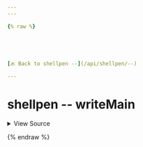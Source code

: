 ```yaml
---
---

{% raw %}





[🔙 Back to shellpen --](/api/shellpen/--)

---
```








<!-- Todo, if there are no subcommands under the child commands, use a smaller heading size -->

# shellpen -- writeMain



<details>
  <summary>View Source</summary>

{% endraw %}
{% highlight sh %}
"writeMain")
  if [ -n "${_SHELLPEN_MAIN_FUNCTION[$_SHELLPEN_CURRENT_SOURCE_INDEX]}" ]
  then
    shellpen writeln
    shellpen writeln "[ \"\${BASH_SOURCE[0]}\" = \"\$0\" ] && \"${_SHELLPEN_MAIN_FUNCTION[$_SHELLPEN_CURRENT_SOURCE_INDEX]}\" \"\$@\""
  fi
  _SHELLPEN_MAIN_FUNCTION[$_SHELLPEN_CURRENT_SOURCE_INDEX]=""
{% endhighlight %}
{% raw %}

</details>








  
{% endraw %}
